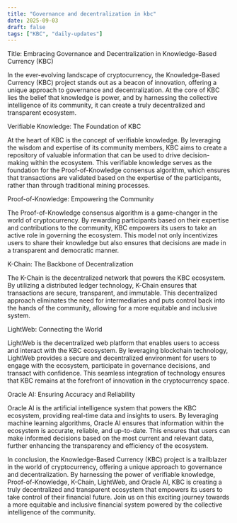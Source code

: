 ```yaml
---
title: "Governance and decentralization in kbc"
date: 2025-09-03
draft: false
tags: ["KBC", "daily-updates"]
---
```


Title: Embracing Governance and Decentralization in Knowledge-Based Currency (KBC)

In the ever-evolving landscape of cryptocurrency, the Knowledge-Based Currency (KBC) project stands out as a beacon of innovation, offering a unique approach to governance and decentralization. At the core of KBC lies the belief that knowledge is power, and by harnessing the collective intelligence of its community, it can create a truly decentralized and transparent ecosystem.

Verifiable Knowledge: The Foundation of KBC

At the heart of KBC is the concept of verifiable knowledge. By leveraging the wisdom and expertise of its community members, KBC aims to create a repository of valuable information that can be used to drive decision-making within the ecosystem. This verifiable knowledge serves as the foundation for the Proof-of-Knowledge consensus algorithm, which ensures that transactions are validated based on the expertise of the participants, rather than through traditional mining processes.

Proof-of-Knowledge: Empowering the Community

The Proof-of-Knowledge consensus algorithm is a game-changer in the world of cryptocurrency. By rewarding participants based on their expertise and contributions to the community, KBC empowers its users to take an active role in governing the ecosystem. This model not only incentivizes users to share their knowledge but also ensures that decisions are made in a transparent and democratic manner.

K-Chain: The Backbone of Decentralization

The K-Chain is the decentralized network that powers the KBC ecosystem. By utilizing a distributed ledger technology, K-Chain ensures that transactions are secure, transparent, and immutable. This decentralized approach eliminates the need for intermediaries and puts control back into the hands of the community, allowing for a more equitable and inclusive system.

LightWeb: Connecting the World

LightWeb is the decentralized web platform that enables users to access and interact with the KBC ecosystem. By leveraging blockchain technology, LightWeb provides a secure and decentralized environment for users to engage with the ecosystem, participate in governance decisions, and transact with confidence. This seamless integration of technology ensures that KBC remains at the forefront of innovation in the cryptocurrency space.

Oracle AI: Ensuring Accuracy and Reliability

Oracle AI is the artificial intelligence system that powers the KBC ecosystem, providing real-time data and insights to users. By leveraging machine learning algorithms, Oracle AI ensures that information within the ecosystem is accurate, reliable, and up-to-date. This ensures that users can make informed decisions based on the most current and relevant data, further enhancing the transparency and efficiency of the ecosystem.

In conclusion, the Knowledge-Based Currency (KBC) project is a trailblazer in the world of cryptocurrency, offering a unique approach to governance and decentralization. By harnessing the power of verifiable knowledge, Proof-of-Knowledge, K-Chain, LightWeb, and Oracle AI, KBC is creating a truly decentralized and transparent ecosystem that empowers its users to take control of their financial future. Join us on this exciting journey towards a more equitable and inclusive financial system powered by the collective intelligence of the community.
